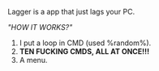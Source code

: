 Lagger is a app that just lags your PC.

*"HOW IT WORKS?"*

1. I put a loop in CMD (used %random%).
2. **TEN FUCKING CMDS, ALL AT ONCE!!!**
3. A menu.
